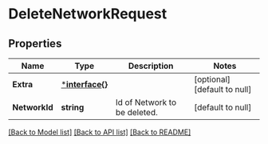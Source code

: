 # DeleteNetworkRequest

## Properties
Name | Type | Description | Notes
------------ | ------------- | ------------- | -------------
**Extra** | [***interface{}**](interface{}.md) |  | [optional] [default to null]
**NetworkId** | **string** | Id of Network to be deleted. | [default to null]

[[Back to Model list]](../README.md#documentation-for-models) [[Back to API list]](../README.md#documentation-for-api-endpoints) [[Back to README]](../README.md)


